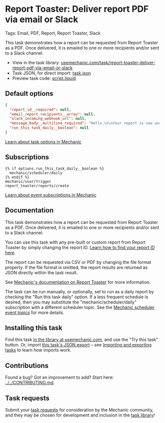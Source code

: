 # Report Toaster: Deliver report PDF via email or Slack

Tags: Email, PDF, Report, Report Toaster, Slack

This task demonstrates how a report can be requested from Report Toaster as a PDF. Once delivered, it is emailed to one or more recipients and/or sent to a Slack channel.

* View in the task library: [usemechanic.com/task/report-toaster-deliver-report-pdf-via-email-or-slack](https://usemechanic.com/task/report-toaster-deliver-report-pdf-via-email-or-slack)
* Task JSON, for direct import: [task.json](../../tasks/report-toaster-deliver-report-pdf-via-email-or-slack.json)
* Preview task code: [script.liquid](./script.liquid)

## Default options

```json
{
  "report_id__required": null,
  "email_report_recipients__array": null,
  "slack_incoming_webhook_url": null,
  "message_body__multiline_required": "Hello,\n\nYour report is now available for download:\n\nReport Name: {{ event.data.name }}\nDownload Link: {{ event.data.file.url }}\n\nEnjoy!",
  "run_this_task_daily__boolean": null
}
```

[Learn about task options in Mechanic](https://docs.usemechanic.com/article/471-task-options)

## Subscriptions

```liquid
{% if options.run_this_task_daily__boolean %}
  mechanic/scheduler/daily
{% endif %}
mechanic/user/trigger
report_toaster/reports/create
```

[Learn about event subscriptions in Mechanic](https://docs.usemechanic.com/article/408-subscriptions)

## Documentation

This task demonstrates how a report can be requested from Report Toaster as a PDF. Once delivered, it is emailed to one or more recipients and/or sent to a Slack channel.

You can use this task with any pre-built or custom report from Report Toaster by simply changing the report ID. [Learn how to find your report ID here](https://support.cloudlab.com/portal/en/kb/articles/how-do-i-run-a-report-from-a-mechanic-task).

The report can be requested via CSV or PDF by changing the file format property. If the file format is omitted, the report results are returned as JSON directly within the task result.

See [Mechanic's documentation on Report Toaster](https://learn.mechanic.dev/platform/integrations/report-toaster) for more information.

The task can be run manually, or optionally, set to run as a daily report by checking the "Run this task daily" option. If a less frequent schedule is desired, then you may substitute the "mechanic/scheduler/daily" subscription with a different scheduler topic. See the [Mechanic scheduler event topics](https://learn.mechanic.dev/platform/events/topics#scheduler) for more details.

## Installing this task

Find this task [in the library at usemechanic.com](https://usemechanic.com/task/report-toaster-deliver-report-pdf-via-email-or-slack), and use the "Try this task" button. Or, import [this task's JSON export](../../tasks/report-toaster-deliver-report-pdf-via-email-or-slack.json) – see [Importing and exporting tasks](https://docs.usemechanic.com/article/505-importing-and-exporting-tasks) to learn how imports work.

## Contributions

Found a bug? Got an improvement to add? Start here: [../../CONTRIBUTING.md](../../CONTRIBUTING.md).

## Task requests

Submit your [task requests](https://mechanic.canny.io/task-requests) for consideration by the Mechanic community, and they may be chosen for development and inclusion in the [task library](https://tasks.mechanic.dev/)!
